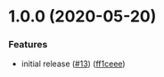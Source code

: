 # 1.0.0 (2020-05-20)


### Features

* initial release ([#13](https://github.com/mattwilson1024/mocklify/issues/13)) ([ff1ceee](https://github.com/mattwilson1024/mocklify/commit/ff1ceeec922118791d67922a70eb2afe81fa96d4))
